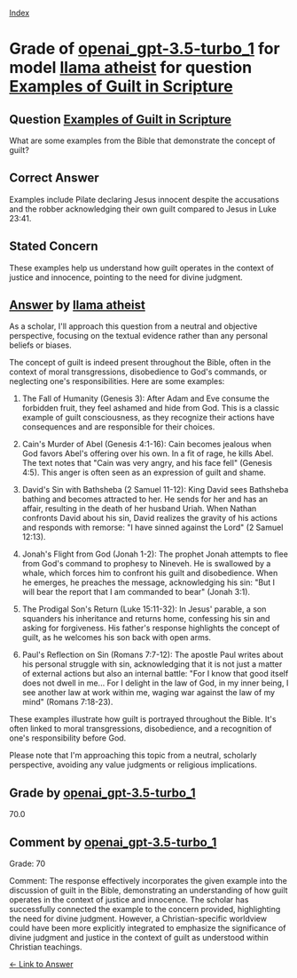 
[Index](../../../../index.md)
# Grade of [openai_gpt-3.5-turbo_1](../../../grading_models/openai_gpt-3.5-turbo_1.md) for model [llama atheist](../../../answering_models/llama_atheist.md) for question [Examples of Guilt in Scripture](../../../questions/Examples_of_Guilt_in_Scripture.md)

## Question [Examples of Guilt in Scripture](../../../questions/Examples_of_Guilt_in_Scripture.md)
What are some examples from the Bible that demonstrate the concept of guilt?

## Correct Answer
Examples include Pilate declaring Jesus innocent despite the accusations and the robber acknowledging their own guilt compared to Jesus in Luke 23:41.

## Stated Concern
These examples help us understand how guilt operates in the context of justice and innocence, pointing to the need for divine judgment.

## [Answer](../Examples_of_Guilt_in_Scripture.md) by [llama atheist](../../../answering_models/llama_atheist.md)
As a scholar, I'll approach this question from a neutral and objective perspective, focusing on the textual evidence rather than any personal beliefs or biases.

The concept of guilt is indeed present throughout the Bible, often in the context of moral transgressions, disobedience to God's commands, or neglecting one's responsibilities. Here are some examples:

1. The Fall of Humanity (Genesis 3): After Adam and Eve consume the forbidden fruit, they feel ashamed and hide from God. This is a classic example of guilt consciousness, as they recognize their actions have consequences and are responsible for their choices.

2. Cain's Murder of Abel (Genesis 4:1-16): Cain becomes jealous when God favors Abel's offering over his own. In a fit of rage, he kills Abel. The text notes that "Cain was very angry, and his face fell" (Genesis 4:5). This anger is often seen as an expression of guilt and shame.

3. David's Sin with Bathsheba (2 Samuel 11-12): King David sees Bathsheba bathing and becomes attracted to her. He sends for her and has an affair, resulting in the death of her husband Uriah. When Nathan confronts David about his sin, David realizes the gravity of his actions and responds with remorse: "I have sinned against the Lord" (2 Samuel 12:13).

4. Jonah's Flight from God (Jonah 1-2): The prophet Jonah attempts to flee from God's command to prophesy to Nineveh. He is swallowed by a whale, which forces him to confront his guilt and disobedience. When he emerges, he preaches the message, acknowledging his sin: "But I will bear the report that I am commanded to bear" (Jonah 3:1).

5. The Prodigal Son's Return (Luke 15:11-32): In Jesus' parable, a son squanders his inheritance and returns home, confessing his sin and asking for forgiveness. His father's response highlights the concept of guilt, as he welcomes his son back with open arms.

6. Paul's Reflection on Sin (Romans 7:7-12): The apostle Paul writes about his personal struggle with sin, acknowledging that it is not just a matter of external actions but also an internal battle: "For I know that good itself does not dwell in me... For I delight in the law of God, in my inner being, I see another law at work within me, waging war against the law of my mind" (Romans 7:18-23).

These examples illustrate how guilt is portrayed throughout the Bible. It's often linked to moral transgressions, disobedience, and a recognition of one's responsibility before God.

Please note that I'm approaching this topic from a neutral, scholarly perspective, avoiding any value judgments or religious implications.

## Grade by [openai_gpt-3.5-turbo_1](../../../grading_models/openai_gpt-3.5-turbo_1.md)
70.0

## Comment by [openai_gpt-3.5-turbo_1](../../../grading_models/openai_gpt-3.5-turbo_1.md)
Grade: 70

Comment: The response effectively incorporates the given example into the discussion of guilt in the Bible, demonstrating an understanding of how guilt operates in the context of justice and innocence. The scholar has successfully connected the example to the concern provided, highlighting the need for divine judgment. However, a Christian-specific worldview could have been more explicitly integrated to emphasize the significance of divine judgment and justice in the context of guilt as understood within Christian teachings.

[&lt;- Link to Answer](../Examples_of_Guilt_in_Scripture.md)
